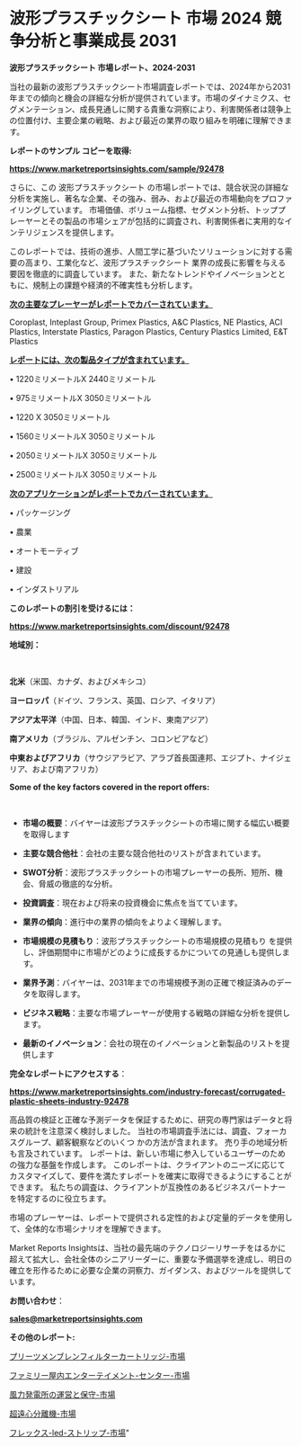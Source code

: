 # 波形プラスチックシート 市場 2024 競争分析と事業成長 2031

<strong>波形プラスチックシート 市場レポート、2024-2031</strong>

当社の最新の波形プラスチックシート市場調査レポートでは、2024年から2031年までの傾向と機会の詳細な分析が提供されています。市場のダイナミクス、セグメンテーション、成長見通しに関する貴重な洞察により、利害関係者は競争上の位置付け、主要企業の戦略、および最近の業界の取り組みを明確に理解できます。



<strong>レポートのサンプル コピーを取得:</strong> <a href=https://www.marketreportsinsights.com/sample/92478>

<strong><u>https://www.marketreportsinsights.com/sample/92478</u></strong></a>

さらに、この 波形プラスチックシート の市場レポートでは、競合状況の詳細な分析を実施し、著名な企業、その強み、弱み、および最近の市場動向をプロファイリングしています。 市場価値、ボリューム指標、セグメント分析、トッププレーヤーとその製品の市場シェアが包括的に調査され、利害関係者に実用的なインテリジェンスを提供します。

このレポートでは、技術の進歩、人間工学に基づいたソリューションに対する需要の高まり、工業化など、波形プラスチックシート 業界の成長に影響を与える要因を徹底的に調査しています。 また、新たなトレンドやイノベーションとともに、規制上の課題や経済的不確実性も分析します。



<strong><u>次の主要なプレーヤーがレポートでカバーされています。</u></strong>

Coroplast, Inteplast Group, Primex Plastics, A&C Plastics, NE Plastics, ACI Plastics, Interstate Plastics, Paragon Plastics, Century Plastics Limited, E&T Plastics



<strong><u><b>レポートには、次の製品タイプが含まれています。</b></u></strong>

• 1220ミリメートルX 2440ミリメートル

• 975ミリメートルX 3050ミリメートル

• 1220 X 3050ミリメートル

• 1560ミリメートルX 3050ミリメートル

• 2050ミリメートルX 3050ミリメートル

• 2500ミリメートルX 3050ミリメートル



<strong><u><b>次のアプリケーションがレポートでカバーされています。</b></u></strong>

• パッケージング

• 農業

• オートモーティブ

• 建設

• インダストリアル



<strong><b>このレポートの割引を受けるには：</b></strong>

<a href=https://www.marketreportsinsights.com/discount/92478>

<strong><u>https://www.marketreportsinsights.com/discount/92478</u></strong></a>



<strong>地域別：</strong>

<strong> </strong>



<strong>北米</strong>（米国、カナダ、およびメキシコ）



<strong>ヨーロッパ</strong>（ドイツ、フランス、英国、ロシア、イタリア）



<strong>アジア太平洋</strong>（中国、日本、韓国、インド、東南アジア）



<strong>南アメリカ</strong>（ブラジル、アルゼンチン、コロンビアなど）



<strong>中東およびアフリカ</strong>（サウジアラビア、アラブ首長国連邦、エジプト、ナイジェリア、および南アフリカ）



<strong>Some of the key factors covered in the report offers:</strong>

<strong> </strong>
<ul>
  <li>

<strong>市場の概要</strong>：バイヤーは波形プラスチックシートの市場に関する幅広い概要を取得します</li>
  <li>

<strong>主要な競合他社</strong>：会社の主要な競合他社のリストが含まれています。</li>
  <li>

<strong>SWOT分析</strong>：波形プラスチックシートの市場プレーヤーの長所、短所、機会、脅威の徹底的な分析。</li>
  <li>

<strong>投資調査</strong>：現在および将来の投資機会に焦点を当てています。</li>
  <li>

<strong>業界の傾向</strong>：進行中の業界の傾向をよりよく理解します。</li>
  <li>

<strong>市場規模の見積もり</strong>：波形プラスチックシートの市場規模の見積もり を提供し、評価期間中に市場がどのように成長するかについての見通しも提供します。</li>
  <li>

<strong>業界予測</strong>：バイヤーは、2031年までの市場規模予測の正確で検証済みのデータを取得します。</li>
  <li>

<strong>ビジネス戦略</strong>：主要な市場プレーヤーが使用する戦略の詳細な分析を提供します。</li>
  <li>

<strong>最新のイノベーション</strong>：会社の現在のイノベーションと新製品のリストを提供します</li>
</ul>


<strong>完全なレポートにアクセスする</strong>：

<a href=https://www.marketreportsinsights.com/industry-forecast/corrugated-plastic-sheets-industry-92478>

<strong><u>https://www.marketreportsinsights.com/industry-forecast/corrugated-plastic-sheets-industry-92478</u></strong></a>

高品質の検証と正確な予測データを保証するために、研究の専門家はデータと将来の統計を注意深く検討しました。 当社の市場調査手法には、調査、フォーカスグループ、顧客観察などのいくつ かの方法が含まれます。 売り手の地域分析も言及されています。 レポートは、新しい市場に参入しているユーザーのための強力な基盤を作成します。 このレポートは、クライアントのニーズに応じてカスタマイズして、要件を満たすレポートを確実に取得できるようにすることができます。 私たちの調査は、クライアントが互換性のあるビジネスパートナーを特定するのに役立ちます。

市場のプレーヤーは、レポートで提供される定性的および定量的データを使用して、全体的な市場シナリオを理解できます。

Market Reports Insightsは、当社の最先端のテクノロジーリサーチをはるかに超えて拡大し、会社全体のシニアリーダーに、重要な予備選挙を達成し、明日の確立を形作るために必要な企業の洞察力、ガイダンス、およびツールを提供しています。



<strong><b>お問い合わせ</b></strong>：

<a href=mailto:sales@marketreportsinsights.com>

<strong><u>sales@marketreportsinsights.com</u></strong></a>



<strong>その他のレポート:</strong>

<a href=https://www.linkedin.com/pulse/プリーツメンブレンフィルターカートリッジ-市場-2023-収益と成長ドライバー-rbhkf/>プリーツメンブレンフィルターカートリッジ-市場</a>

<a href=https://www.linkedin.com/pulse/ファミリー屋内エンターテイメント-センター-市場-2023-総利益と主要ベンダー-9d17f/>ファミリー屋内エンターテイメント-センター-市場</a>

<a href=https://www.linkedin.com/pulse/風力発電所の運営と保守-市場-2030-年までの需要に焦点を当てた-2023-3tnyf/>風力発電所の運営と保守-市場</a>

<a href=https://www.linkedin.com/pulse/超遠心分離機-市場-2023-最新の-cagr-および成長分析-2030-pr-news-hub-q3e4f/>超遠心分離機-市場</a>

<a href=https://www.linkedin.com/pulse/フレックス-led-ストリップ-市場-2023-年のダイナミクスとビジネストレンド-tprqf/>フレックス-led-ストリップ-市場</a>"
